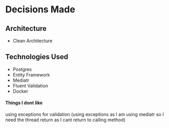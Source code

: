 # Decisions Made

## Architecture
* Clean Architecture

## Technologies Used
* Postgres
* Entity Framework
* Mediatr
* Fluent Validation
* Docker

#### Things I dont like
using exceptions for validation (using exceptions as I am using mediatr so I need the thread return as I cant return to calling method)


